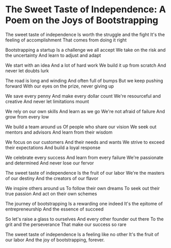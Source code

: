# The Sweet Taste of Independence: A Poem on the Joys of Bootstrapping

The sweet taste of independence
Is worth the struggle and the fight
It's the feeling of accomplishment
That comes from doing it right

Bootstrapping a startup
Is a challenge we all accept
We take on the risk and the uncertainty
And learn to adjust and adapt

We start with an idea
And a lot of hard work
We build it up from scratch
And never let doubts lurk

The road is long and winding
And often full of bumps
But we keep pushing forward
With our eyes on the prize, never giving up

We save every penny
And make every dollar count
We're resourceful and creative
And never let limitations mount

We rely on our own skills
And learn as we go
We're not afraid of failure
And grow from every low

We build a team around us
Of people who share our vision
We seek out mentors and advisors
And learn from their wisdom

We focus on our customers
And their needs and wants
We strive to exceed their expectations
And build a loyal response

We celebrate every success
And learn from every failure
We're passionate and determined
And never lose our fervor

The sweet taste of independence
Is the fruit of our labor
We're the masters of our destiny
And the creators of our flavor

We inspire others around us
To follow their own dreams
To seek out their true passion
And act on their own schemes

The journey of bootstrapping
Is a rewarding one indeed
It's the epitome of entrepreneurship
And the essence of succeed

So let's raise a glass to ourselves
And every other founder out there
To the grit and the perseverance
That make our success so rare

The sweet taste of independence
Is a feeling like no other
It's the fruit of our labor
And the joy of bootstrapping, forever.